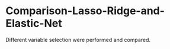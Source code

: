 # Comparison-Lasso-Ridge-and-Elastic-Net

Different variable selection were performed and compared.
